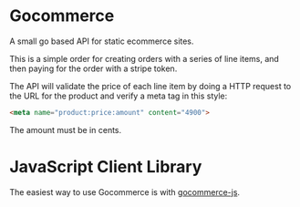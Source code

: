 # Gocommerce

A small go based API for static ecommerce sites.

This is a simple order for creating orders with a series of line items, and then
paying for the order with a stripe token.

The API will validate the price of each line item by doing a HTTP request to the
URL for the product and verify a meta tag in this style:

```html
<meta name="product:price:amount" content="4900">
```

The amount must be in cents.

# JavaScript Client Library

The easiest way to use Gocommerce is with [gocommerce-js](https://github.com/netlify/gocommerce-js).
